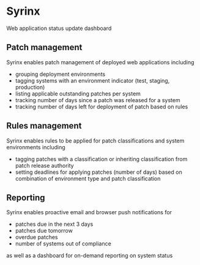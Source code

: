 # Syrinx

Web application status update dashboard

## Patch management

Syrinx enables patch management of deployed web applications including 

* grouping deployment environments
* tagging systems with an environment indicator (test, staging, production)
* listing applicable outstanding patches per system
* tracking number of days since a patch was released for a system
* tracking number of days left for deployment of patch based on rules

## Rules management

Syrinx enables rules to be applied for patch classifications and system environments including

* tagging patches with a classification or inheriting classification from patch release authority
* setting deadlines for applying patches (number of days) based on combination of environment type and patch classification

## Reporting

Syrinx enables proactive email and browser push notifications for

* patches due in the next 3 days
* patches due tomorrow
* overdue patches
* number of systems out of compliance

as well as a dashboard for on-demand reporting on system status